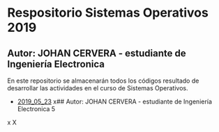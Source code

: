 

# Respositorio Sistemas Operativos 2019
## Autor: JOHAN CERVERA - estudiante de Ingeniería Electronica

En este repositorio se almacenarán todos los códigos resultado de desarrollar las actividades en el curso de Sistemas Operativos. 

* [2019_05_23](2019_05_23)
x## Autor: JOHAN CERVERA - estudiante de Ingeniería Electronica
5

x
X

